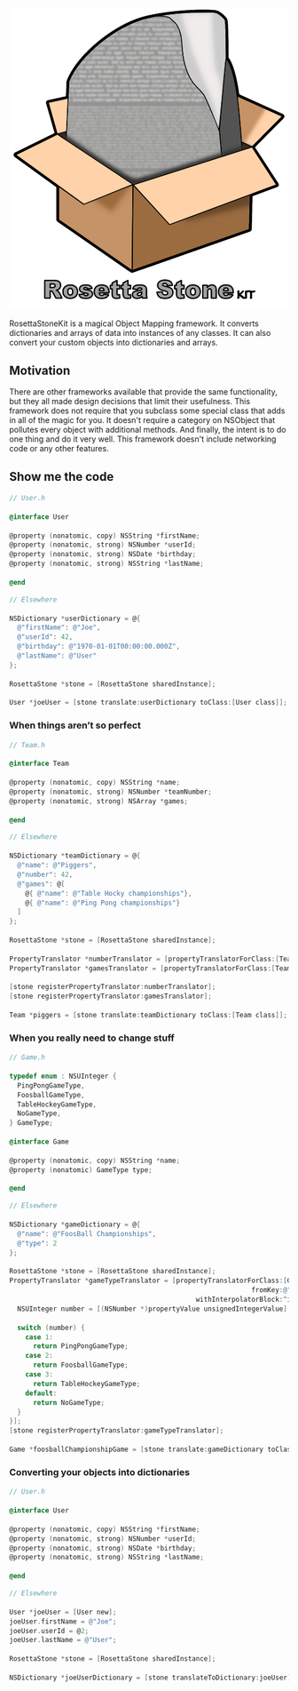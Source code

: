 ![RosettaStoneKitLogo](RosettaStoneKitWithText.png)

RosettaStoneKit is a magical Object Mapping framework. It converts dictionaries
and arrays of data into instances of any classes. It can also convert your
custom objects into dictionaries and arrays.

## Motivation

There are other frameworks available that provide the same functionality, but
they all made design decisions that limit their usefulness. This framework
does not require that you subclass some special class that adds in all of the
magic for you. It doesn't require a category on NSObject that pollutes every
object with additional methods. And finally, the intent is to do one thing and
do it very well. This framework doesn't include networking code or any other
features.

## Show me the code

```objective-c
// User.h

@interface User

@property (nonatomic, copy) NSString *firstName;
@property (nonatomic, strong) NSNumber *userId;
@property (nonatomic, strong) NSDate *birthday;
@property (nonatomic, strong) NSString *lastName;

@end
```

```objective-c
// Elsewhere

NSDictionary *userDictionary = @{
  @"firstName": @"Joe",
  @"userId": 42,
  @"birthday": @"1970-01-01T00:00:00.000Z",
  @"lastName": @"User"
};

RosettaStone *stone = [RosettaStone sharedInstance];

User *joeUser = [stone translate:userDictionary toClass:[User class]];
```

### When things aren’t so perfect

```objective-c
// Team.h

@interface Team

@property (nonatomic, copy) NSString *name;
@property (nonatomic, strong) NSNumber *teamNumber;
@property (nonatomic, strong) NSArray *games;

@end
```

```objective-c
// Elsewhere

NSDictionary *teamDictionary = @{
  @"name": @"Piggers",
  @"number": 42,
  @"games": @[
    @{ @"name": @"Table Hocky championships"},
    @{ @"name": @"Ping Pong championships"}
  ]
};

RosettaStone *stone = [RosettaStone sharedInstance];

PropertyTranslator *numberTranslator = [propertyTranslatorForClass:[Team class] fromKey:@"number" toProperty:@"teamNumber"];
PropertyTranslator *gamesTranslator = [propertyTranslatorForClass:[Team class] fromArrayKey:@"games" toArrayProperty:@"games" withClass:[Game class]];

[stone registerPropertyTranslator:numberTranslator];
[stone registerPropertyTranslator:gamesTranslator];

Team *piggers = [stone translate:teamDictionary toClass:[Team class]];
```

### When you really need to change stuff

```objective-c
// Game.h

typedef enum : NSUInteger {
  PingPongGameType,
  FoosballGameType,
  TableHockeyGameType,
  NoGameType,
} GameType;

@interface Game

@property (nonatomic, copy) NSString *name;
@property (nonatomic) GameType type;

@end
```

```objective-c
// Elsewhere

NSDictionary *gameDictionary = @{
  @"name": @"FoosBall Championships",
  @"type": 2
};

RosettaStone *stone = [RosettaStone sharedInstance];
PropertyTranslator *gameTypeTranslator = [propertyTranslatorForClass:[Game class]
                                                             fromKey:@"type" toProperty:@"type"
                                               withInterpolatorBlock:^id(id propertyValue) {
  NSUInteger number = [(NSNumber *)propertyValue unsignedIntegerValue];

  switch (number) {
    case 1:
      return PingPongGameType;
    case 2:
      return FoosballGameType;
    case 3:
      return TableHockeyGameType;
    default:
      return NoGameType;
  }
}];
[stone registerPropertyTranslator:gameTypeTranslator];

Game *foosballChampionshipGame = [stone translate:gameDictionary toClass:[Game class]];
```

### Converting your objects into dictionaries

```objective-c
// User.h

@interface User

@property (nonatomic, copy) NSString *firstName;
@property (nonatomic, strong) NSNumber *userId;
@property (nonatomic, strong) NSDate *birthday;
@property (nonatomic, strong) NSString *lastName;

@end
```

```objective-c
// Elsewhere

User *joeUser = [User new];
joeUser.firstName = @"Joe";
joeUser.userId = @2;
joeUser.lastName = @"User";

RosettaStone *stone = [RosettaStone sharedInstance];

NSDictionary *joeUserDictionary = [stone translateToDictionary:joeUser];
```
